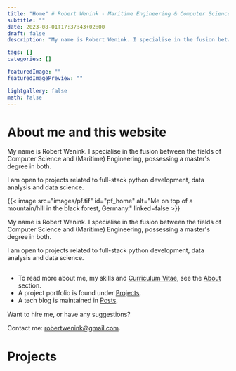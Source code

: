 ```yaml
---
title: "Home" # Robert Wenink - Maritime Engineering & Computer Science
subtitle: ""
date: 2023-08-01T17:37:43+02:00
draft: false
description: "My name is Robert Wenink. I specialise in the fusion between the fields of Computer Science and (Maritime) Engineering, possessing a master's degree in both. I am open to projects related to full-stack python development, data analysis and data science."

tags: []
categories: []

featuredImage: ""
featuredImagePreview: ""

lightgallery: false
math: false
---
```


# About me and this website

<div class="wrap-around">
  <div id="my-name-is-before">
  
  My name is Robert Wenink. I specialise in the fusion between the fields of Computer Science and (Maritime) Engineering, possessing a master's degree in both.
  </div>
  <div id="hire-text-before">

  I am open to projects related to full-stack python development, data analysis and data science.
  </div>
<div id="img-container">
{{< image src="images/pf.tif" id="pf_home" alt="Me on top of a mountain/hill in the black forest, Germany."  linked=false >}}
</div>
<div id="fronttext">

  <div id="my-name-is-after">

  My name is Robert Wenink. I specialise in the fusion between the fields of Computer Science and (Maritime) Engineering, possessing a master's degree in both.
  </div>

  <div id="hire-text-after">

  I am open to projects related to full-stack python development, data analysis and data science.
  </div>

  </div>
  <!-- padding om de ul binnen de div te houden -->
  <div style="padding:1px;">
  
  - To read more about me, my skills and [Curriculum Vitae](/resume/), see the [About](/about/) section.
  - A project portfolio is found under [Projects](/projects/).
  - A tech blog is maintained in [Posts](/posts/).
  </div>

  <div id="hire-me">
  Want to hire me, or have any suggestions?

  <span id="contact-me">Contact me: <robertwenink@gmail.com>.</span>
  </div>

</div>

# Projects
